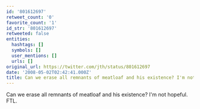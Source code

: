 ```yaml
---
id: '801612697'
retweet_count: '0'
favorite_count: '1'
id_str: '801612697'
retweeted: false
entities:
  hashtags: []
  symbols: []
  user_mentions: []
  urls: []
original_url: https://twitter.com/jth/status/801612697
date: '2008-05-02T02:42:41.000Z'
title: Can we erase all remnants of meatloaf and his existence? I'm not hopeful. FTL.
---
```


Can we erase all remnants of meatloaf and his existence? I'm not hopeful. FTL.
